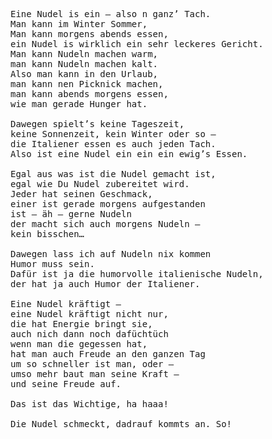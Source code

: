 <pre>Eine Nudel is ein – also n ganz’ Tach.
Man kann im Winter Sommer,
Man kann morgens abends essen,
ein Nudel is wirklich ein sehr leckeres Gericht.
Man kann Nudeln machen warm,
man kann Nudeln machen kalt.
Also man kann in den Urlaub,
man kann nen Picknick machen,
man kann abends morgens essen,
wie man gerade Hunger hat.

Dawegen spielt’s keine Tageszeit,
keine Sonnenzeit, kein Winter oder so –
die Italiener essen es auch jeden Tach.
Also ist eine Nudel ein ein ein ewig’s Essen.

Egal aus was ist die Nudel gemacht ist,
egal wie Du Nudel zubereitet wird.
Jeder hat seinen Geschmack,
einer ist gerade morgens aufgestanden
ist – äh – gerne Nudeln
der macht sich auch morgens Nudeln –
kein bisschen…

Dawegen lass ich auf Nudeln nix kommen
Humor muss sein.
Dafür ist ja die humorvolle italienische Nudeln,
der hat ja auch Humor der Italiener.

Eine Nudel kräftigt –
eine Nudel kräftigt nicht nur,
die hat Energie bringt sie,
auch nich dann noch dafüchtüch
wenn man die gegessen hat,
hat man auch Freude an den ganzen Tag
um so schneller ist man, oder –
umso mehr baut man seine Kraft –
und seine Freude auf.

Das ist das Wichtige, ha haaa!

Die Nudel schmeckt, dadrauf kommts an. So!</pre>
